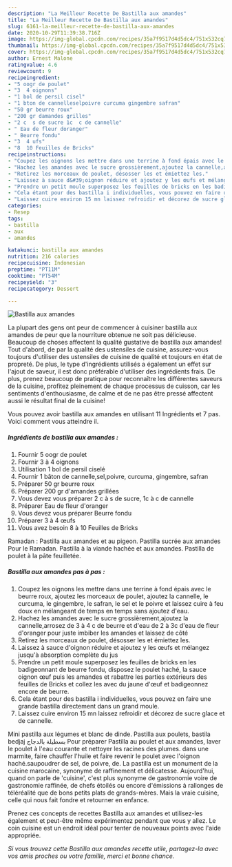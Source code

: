 ```yaml
---
description: "La Meilleur Recette De Bastilla aux amandes"
title: "La Meilleur Recette De Bastilla aux amandes"
slug: 6161-la-meilleur-recette-de-bastilla-aux-amandes
date: 2020-10-29T11:39:38.716Z
image: https://img-global.cpcdn.com/recipes/35a7f9517d4d5dc4/751x532cq70/bastilla-aux-amandes-photo-principale-de-la-recette.jpg
thumbnail: https://img-global.cpcdn.com/recipes/35a7f9517d4d5dc4/751x532cq70/bastilla-aux-amandes-photo-principale-de-la-recette.jpg
cover: https://img-global.cpcdn.com/recipes/35a7f9517d4d5dc4/751x532cq70/bastilla-aux-amandes-photo-principale-de-la-recette.jpg
author: Ernest Malone
ratingvalue: 4.6
reviewcount: 9
recipeingredient:
- "5 oogr de poulet"
- "3  4 oignons"
- "1 bol de persil cisel"
- "1 bton de cannelleselpoivre curcuma gingembre safran"
- "50 gr beurre roux"
- "200 gr damandes grilles"
- "2 c  s de sucre 1c  c de cannelle"
- " Eau de fleur doranger"
- " Beurre fondu"
- "3  4 ufs"
- "8  10 Feuilles de Bricks"
recipeinstructions:
- "Coupez les oignons les mettre dans une terrine à fond épais avec le beurre roux, ajoutez les morceaux de poulet, ajoutez la cannelle, le curcuma, le gingembre, le safran, le sel et le poivre et laissez cuire à feu doux en mélangeant de temps en temps sans ajoutez d&#39;eau."
- "Hachez les amandes avec le sucre grossièrement,ajoutez la cannelle,arrosez de 3 à 4 c de beurre et d&#39;eau de 2 à 3c d&#39;eau de fleur d&#39;oranger pour juste imbiber les amandes et laissez de côté"
- "Retirez les morceaux de poulet, désosser les et émiettez les."
- "Laissez à sauce d&#39;oignon réduire et ajoutez y les œufs et mélangez jusqu&#39;à absorption complète du jus"
- "Prendre un petit moule superposez les feuilles de bricks en les badigeonnant de beurre fondu, disposez le poulet haché, la sauce oignon œuf puis les amandes et rabattre les parties extérieurs des feuilles de Bricks et collez les avec du jaune d&#39;œuf et badigeonnez encore de beurre."
- "Cela étant pour des bastilla i individuelles, vous pouvez en faire une grande bastilla directement dans un grand moule."
- "Laissez cuire environ 15 mn laissez refroidir et décorez de sucre glace et de cannelle."
categories:
- Resep
tags:
- bastilla
- aux
- amandes

katakunci: bastilla aux amandes 
nutrition: 216 calories
recipecuisine: Indonesian
preptime: "PT11M"
cooktime: "PT54M"
recipeyield: "3"
recipecategory: Dessert

---
```



![Bastilla aux amandes](https://img-global.cpcdn.com/recipes/35a7f9517d4d5dc4/751x532cq70/bastilla-aux-amandes-photo-principale-de-la-recette.jpg)

La plupart des gens ont peur de commencer à cuisiner bastilla aux amandes de peur que la nourriture obtenue ne soit pas délicieuse. Beaucoup de choses affectent la qualité gustative de bastilla aux amandes! Tout d'abord, de par la qualité des ustensiles de cuisine, assurez-vous toujours d'utiliser des ustensiles de cuisine de qualité et toujours en état de propreté. De plus, le type d'ingrédients utilisés a également un effet sur l'ajout de saveur, il est donc préférable d'utiliser des ingrédients frais. De plus, prenez beaucoup de pratique pour reconnaître les différentes saveurs de la cuisine, profitez pleinement de chaque processus de cuisson, car les sentiments d'enthousiasme, de calme et de ne pas être pressé affectent aussi le résultat final de la cuisine!

<!--inarticleads1-->

Vous pouvez avoir bastilla aux amandes en utilisant 11 Ingrédients et 7 pas. Voici comment vous atteindre il.

##### Ingrédients de bastilla aux amandes :

1. Fournir 5 oogr de poulet
1. Fournir 3 à 4 oignons
1. Utilisation 1 bol de persil ciselé
1. Fournir 1 bâton de cannelle,sel,poivre, curcuma, gingembre, safran
1. Préparer 50 gr beurre roux
1. Préparer 200 gr d&#39;amandes grillées
1. Vous devez vous préparer 2 c à s de sucre, 1c à c de cannelle
1. Préparer  Eau de fleur d&#39;oranger
1. Vous devez vous préparer  Beurre fondu
1. Préparer 3 à 4 œufs
1. Vous avez besoin 8 à 10 Feuilles de Bricks


Ramadan : Pastilla aux amandes et au pigeon. Pastilla sucrée aux amandes Pour le Ramadan. Pastilla à la viande hachée et aux amandes. Pastilla de poulet à la pâte feuilletée. 

<!--inarticleads2-->

##### Bastilla aux amandes pas à pas :

1. Coupez les oignons les mettre dans une terrine à fond épais avec le beurre roux, ajoutez les morceaux de poulet, ajoutez la cannelle, le curcuma, le gingembre, le safran, le sel et le poivre et laissez cuire à feu doux en mélangeant de temps en temps sans ajoutez d&#39;eau.
1. Hachez les amandes avec le sucre grossièrement,ajoutez la cannelle,arrosez de 3 à 4 c de beurre et d&#39;eau de 2 à 3c d&#39;eau de fleur d&#39;oranger pour juste imbiber les amandes et laissez de côté
1. Retirez les morceaux de poulet, désosser les et émiettez les.
1. Laissez à sauce d&#39;oignon réduire et ajoutez y les œufs et mélangez jusqu&#39;à absorption complète du jus
1. Prendre un petit moule superposez les feuilles de bricks en les badigeonnant de beurre fondu, disposez le poulet haché, la sauce oignon œuf puis les amandes et rabattre les parties extérieurs des feuilles de Bricks et collez les avec du jaune d&#39;œuf et badigeonnez encore de beurre.
1. Cela étant pour des bastilla i individuelles, vous pouvez en faire une grande bastilla directement dans un grand moule.
1. Laissez cuire environ 15 mn laissez refroidir et décorez de sucre glace et de cannelle.


Mini pastilla aux légumes et blanc de dinde. Pastilla aux poulets, bastila bedjaj بسطيلة بالدجاج Pour préparer Pastilla au poulet et aux amandes, laver le poulet à l&#39;eau courante et nettoyer les racines des plumes. dans une marmite, faire chauffer l&#39;huile et faire revenir le poulet avec l&#39;oignon haché.saupoudrer de sel, de poivre, de. La pastilla est un monument de la cuisine marocaine, synonyme de raffinement et délicatesse. Aujourd&#39;hui, quand on parle de &#39;cuisine&#39;, c&#39;est plus synonyme de gastronomie voire de gastronomie raffinée, de chefs étoilés ou encore d&#39;émissions à rallonges de téléréalité que de bons petits plats de grands-mères. Mais la vraie cuisine, celle qui nous fait fondre et retourner en enfance. 

<!--inarticleads1-->

<p>
Prenez ces concepts de recettes Bastilla aux amandes et utilisez-les également et peut-être même expérimentez pendant que vous y allez. Le coin cuisine est un endroit idéal pour tenter de nouveaux points avec l'aide appropriée.
</p>

<p>
<i>Si vous trouvez cette Bastilla aux amandes recette utile, partagez-la avec vos amis proches ou votre famille, merci et bonne chance.</i>
</p>
